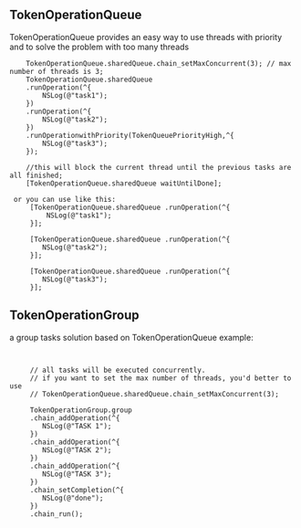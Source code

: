 ## TokenOperationQueue
TokenOperationQueue provides an easy way to use threads with priority and to solve the problem with too many threads

```
    TokenOperationQueue.sharedQueue.chain_setMaxConcurrent(3); // max number of threads is 3;
    TokenOperationQueue.sharedQueue
    .runOperation(^{
        NSLog(@"task1");
    })
    .runOperation(^{
        NSLog(@"task2");
    })
    .runOperationwithPriority(TokenQueuePriorityHigh,^{
        NSLog(@"task3");
    });
    
    //this will block the current thread until the previous tasks are all finished;
    [TokenOperationQueue.sharedQueue waitUntilDone]; 
 
 or you can use like this:
     [TokenOperationQueue.sharedQueue .runOperation(^{
         NSLog(@"task1");
     }];
 
     [TokenOperationQueue.sharedQueue .runOperation(^{
        NSLog(@"task2");
     }];
 
     [TokenOperationQueue.sharedQueue .runOperation(^{
        NSLog(@"task3");
     }];
```

## TokenOperationGroup

 a group tasks solution based on TokenOperationQueue
 example:
 
```


     // all tasks will be executed concurrently. 
     // if you want to set the max number of threads, you'd better to use
     // TokenOperationQueue.sharedQueue.chain_setMaxConcurrent(3);
 
     TokenOperationGroup.group
     .chain_addOperation(^{
        NSLog(@"TASK 1");
     })
     .chain_addOperation(^{
        NSLog(@"TASK 2");
     })
     .chain_addOperation(^{
        NSLog(@"TASK 3");
     })
     .chain_setCompletion(^{
        NSLog(@"done");
     })
     .chain_run();
```


